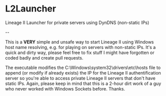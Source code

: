 # L2Launcher
Lineage II Launcher for private servers using DynDNS (non-static IPs)

-- 

This is a **VERY** simple and unsafe way to start Lineage II using Windows host name resolving, e.g. for playing on servers with non-static IPs.
It's a quick and dirty way, please feel free to fix stuff I might have forgotten or coded badly and create pull requests.

The executable modifies the C:\Windows\system32\drivers\etc\hosts file to append (or modify if already exists) the IP
for the Lineage II authentification server so you're able to access private Lineage II servers that don't have static IPs.
Again, please keep in mind that this is a 2-hour dirt work of a guy who never worked with Windows Sockets before. Thanks.
